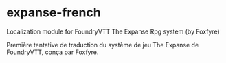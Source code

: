 # expanse-french
Localization module for FoundryVTT The Expanse Rpg system  (by Foxfyre)

Première tentative de traduction du système de jeu The Expanse de FoundryVTT, conça par Foxfyre.  
